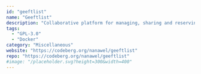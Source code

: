 ```yaml
---
id: "geeftlist"
name: "Geeftlist"
description: "Collaborative platform for managing, sharing and reserving gifts between friends and family."
tags:
  - "GPL-3.0"
  - "Docker"
category: "Miscellaneous"
website: "https://codeberg.org/nanawel/geeftlist"
repo: "https://codeberg.org/nanawel/geeftlist"
#image: "/placeholder.svg?height=300&width=400"
---
```


